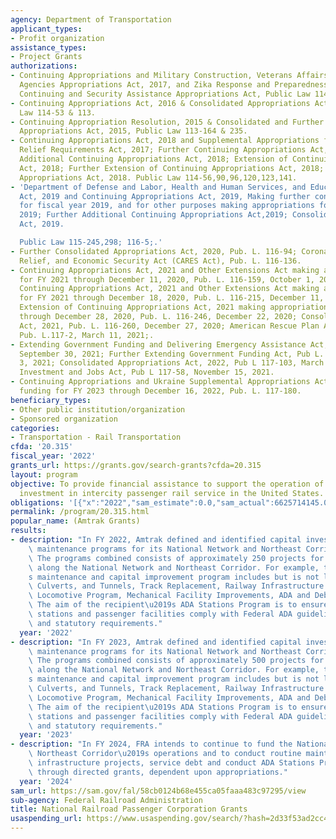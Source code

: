 ```yaml
---
agency: Department of Transportation
applicant_types:
- Profit organization
assistance_types:
- Project Grants
authorizations:
- Continuing Appropriations and Military Construction, Veterans Affairs and Related
  Agencies Appropriations Act, 2017, and Zika Response and Preparedness Act & Further
  Continuing and Security Assistance Appropriations Act, Public Law 114-223 & 254.
- Continuing Appropriations Act, 2016 & Consolidated Appropriations Act, 2016, Public
  Law 114-53 & 113.
- Continuing Appropriation Resolution, 2015 & Consolidated and Further Continuing
  Appropriations Act, 2015, Public Law 113-164 & 235.
- Continuing Appropriations Act, 2018 and Supplemental Appropriations for Disaster
  Relief Requirements Act, 2017; Further Continuing Appropriations Act, 2018; Further
  Additional Continuing Appropriations Act, 2018; Extension of Continuing Appropriations
  Act, 2018; Further Extension of Continuing Appropriations Act, 2018; and the Consolidated
  Appropriations Act, 2018. Public Law 114-56,90,96,120,123,141.
- 'Department of Defense and Labor, Health and Human Services, and Education Appropriations
  Act, 2019 and Continuing Appropriations Act, 2019, Making further continuing appropriations
  for fiscal year 2019, and for other purposes making appropriations for fiscal year
  2019; Further Additional Continuing Appropriations Act,2019; Consolidated Appropriations
  Act, 2019.

  Public Law 115-245,298; 116-5;.'
- Further Consolidated Appropriations Act, 2020, Pub. L. 116-94; Coronavirus Aid,
  Relief, and Economic Security Act (CARES Act), Pub. L. 116-136.
- Continuing Appropriations Act, 2021 and Other Extensions Act making appropriations
  for FY 2021 through December 11, 2020, Pub. L. 116-159, October 1, 2020; Further
  Continuing Appropriations Act, 2021 and Other Extensions Act making appropriations
  for FY 2021 through December 18, 2020, Pub. L. 116-215, December 11, 2020; Further
  Extension of Continuing Appropriations Act, 2021 making appropriations for FY 2021
  through December 28, 2020, Pub. L. 116-246, December 22, 2020; Consolidated Appropriations
  Act, 2021, Pub. L. 116-260, December 27, 2020; American Rescue Plan Act of 2021,
  Pub. L.117-2, March 11, 2021;.
- Extending Government Funding and Delivering Emergency Assistance Act, Pub L. 117-43,
  September 30, 2021; Further Extending Government Funding Act, Pub L. 117-70, December
  3, 2021; Consolidated Appropriations Act, 2022, Pub L 117-103, March 15, 2022; Infrastructure
  Investment and Jobs Act, Pub L 117-58, November 15, 2021.
- Continuing Appropriations and Ukraine Supplemental Appropriations Act, 2023 provides
  funding for FY 2023 through December 16, 2022, Pub. L. 117-180.
beneficiary_types:
- Other public institution/organization
- Sponsored organization
categories:
- Transportation - Rail Transportation
cfda: '20.315'
fiscal_year: '2022'
grants_url: https://grants.gov/search-grants?cfda=20.315
layout: program
objective: To provide financial assistance to support the operation of and capital
  investment in intercity passenger rail service in the United States.
obligations: '[{"x":"2022","sam_estimate":0.0,"sam_actual":6625714145.0,"usa_spending_actual":6620678623.98},{"x":"2023","sam_estimate":6770735000.0,"sam_actual":0.0,"usa_spending_actual":6770735091.0},{"x":"2024","sam_estimate":7431000000.0,"sam_actual":0.0,"usa_spending_actual":319980358.0}]'
permalink: /program/20.315.html
popular_name: (Amtrak Grants)
results:
- description: "In FY 2022, Amtrak defined and identified capital investment and annualized\
    \ maintenance programs for its National Network and Northeast Corridor accounts.\
    \ The programs combined consists of approximately 250 projects for implementation\
    \ along the National Network and Northeast Corridor. For example, the recipient\u2019\
    s maintenance and capital improvement program includes but is not limited to Bridges,\
    \ Culverts, and Tunnels, Track Replacement, Railway Infrastructure Equipment,\
    \ Locomotive Program, Mechanical Facility Improvements, ADA and Debt Service.\
    \ The aim of the recipient\u2019s ADA Stations Program is to ensure all train\
    \ stations and passenger facilities comply with Federal ADA guidelines, regulations\
    \ and statutory requirements."
  year: '2022'
- description: "In FY 2023, Amtrak defined and identified capital investment and annualized\
    \ maintenance programs for its National Network and Northeast Corridor accounts.\
    \ The programs combined consists of approximately 500 projects for implementation\
    \ along the National Network and Northeast Corridor. For example, the recipient\u2019\
    s maintenance and capital improvement program includes but is not limited to Bridges,\
    \ Culverts, and Tunnels, Track Replacement, Railway Infrastructure Equipment,\
    \ Locomotive Program, Mechanical Facility Improvements, ADA and Debt Service.\
    \ The aim of the recipient\u2019s ADA Stations Program is to ensure all train\
    \ stations and passenger facilities comply with Federal ADA guidelines, regulations\
    \ and statutory requirements."
  year: '2023'
- description: "In FY 2024, FRA intends to continue to fund the National Network and\
    \ Northeast Corridor\u2019s operations and to conduct routine maintenance, construct\
    \ infrastructure projects, service debt and conduct ADA Stations Program activities\
    \ through directed grants, dependent upon appropriations."
  year: '2024'
sam_url: https://sam.gov/fal/58cb0124b68e455ca05faaa483c97295/view
sub-agency: Federal Railroad Administration
title: National Railroad Passenger Corporation Grants
usaspending_url: https://www.usaspending.gov/search/?hash=2d33f53ad2cc49c2cf27ec74b42d34f4
---
```

